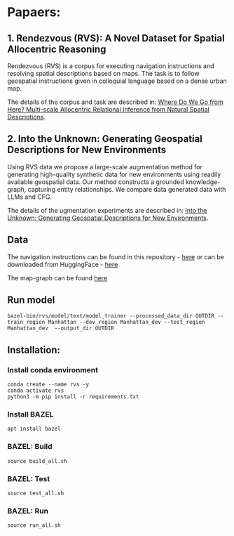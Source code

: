 # Papaers:
## 1. Rendezvous (RVS): A Novel Dataset for Spatial Allocentric Reasoning 

Rendezvous (RVS) is a corpus for executing navigation instructions and resolving spatial descriptions based on maps. The task is to follow
geospatial instructions given in colloquial language based on a dense urban map. 

The details of the corpus and task are described in: [Where Do We Go from Here? Multi-scale Allocentric Relational Inference from Natural Spatial Descriptions](https://aclanthology.org/2024.eacl-long.62/).

## 2. Into the Unknown: Generating Geospatial Descriptions for New Environments
Using RVS data we propose a large-scale augmentation method for generating high-quality synthetic data for new environments using readily available geospatial data. Our method constructs a grounded knowledge-graph, capturing entity relationships. We compare data generated data with LLMs and CFG.

The details of the ugmentation experiments are described in: [Into the Unknown: Generating Geospatial Descriptions for New Environments](https://arxiv.org/abs/2406.19967).

## Data

The navigation instructions can be found in this repository -  [here](https://github.com/OnlpLab/RVS/tree/main/dataset) or can be downloaded from HuggingFace - [here](https://huggingface.co/datasets/tzufi/RVS/)

The map-graph can be found [here](https://drive.google.com/drive/folders/1bvxNeIlN1SKeup6aJgIUzWrQ8v-cL9Yq?usp=sharing)



## Run model
```
bazel-bin/rvs/model/text/model_trainer --processed_data_dir OUTDIR --train_region Manhattan --dev_region Manhattan_dev --test_region Manhattan_dev  --output_dir OUTDIR
```

## Installation:
### Install conda environment
```
conda create --name rvs -y
conda activate rvs
python3 -m pip install -r requirements.txt

```

### Install BAZEL
```
apt install bazel
```

### BAZEL: Build
```
source build_all.sh
```

### BAZEL: Test
```
source test_all.sh
```

### BAZEL: Run
```
source run_all.sh
```




